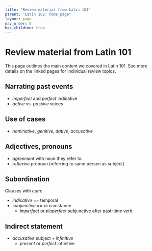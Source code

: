 ```yaml
---
title: "Review material from Latin 101"
parent: "Latin 102: home page"
layout: page
nav_order: 0
has_children: true
---
```



# Review material from Latin 101

This page outlines the main content we covered in Latin 101.  See more details on the linked pages for individual review topics.


## Narrating past events

- *imperfect* and *perfect* indicative
- *active* vs. *passive* voices

## Use of cases

- *nominative*, *genitive*, *dative*, *accusative*


## Adjectives, pronouns

- *agreement* with noun they refer to
- *reflexive* pronoun (referring to same person as subject)

## Subordination

Clauses with *cum*:

- *indicative* == temporal
- *subjunctive* == circumstance
    - *imperfect* or *pluperfect* subjunctive after past-time verb

## Indirect statement

- *accusative* subject + *infinitive*
    - *present* or *perfect* infinitive